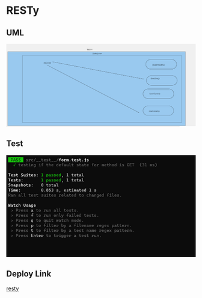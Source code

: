 # RESTy


## UML 
![](./image/UML.png)


## Test
![](./image/test.png)

## Deploy Link 

[resty](https://voluble-blini-ccf9a6.netlify.app/)